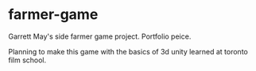 # farmer-game
Garrett May's side farmer game project. Portfolio peice.

Planning to make this game with the basics of 3d unity learned at toronto film school. 
